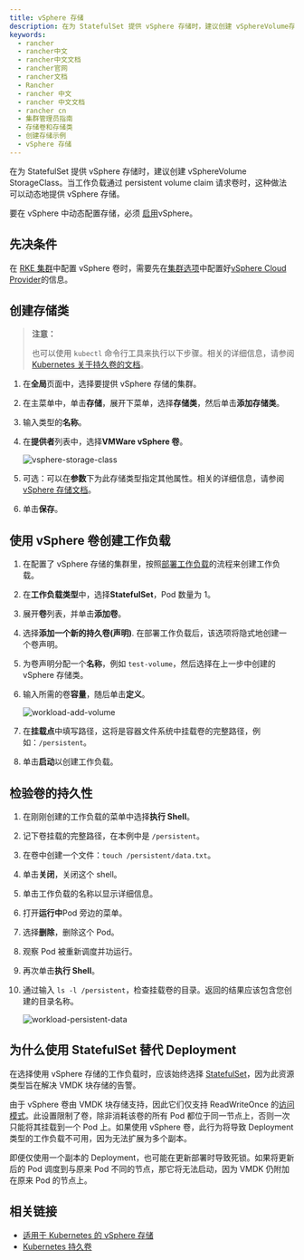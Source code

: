 ```yaml
---
title: vSphere 存储
description: 在为 StatefulSet 提供 vSphere 存储时，建议创建 vSphereVolume存储类。当工作负载通过持久卷声明请求卷时，此做法可动态配置 vSphere 存储。
keywords:
  - rancher
  - rancher中文
  - rancher中文文档
  - rancher官网
  - rancher文档
  - Rancher
  - rancher 中文
  - rancher 中文文档
  - rancher cn
  - 集群管理员指南
  - 存储卷和存储类
  - 创建存储示例
  - vSphere 存储
---
```


在为 StatefulSet 提供 vSphere 存储时，建议创建 vSphereVolume StorageClass。当工作负载通过 persistent volume claim 请求卷时，这种做法可以动态地提供 vSphere 存储。

要在 vSphere 中动态配置存储，必须 [启用](/docs/rancher2.5/cluster-provisioning/rke-clusters/cloud-providers/vsphere/)vSphere。

## 先决条件

在 [RKE 集群](/docs/rancher2.5/cluster-provisioning/rke-clusters/)中配置 vSphere 卷时，需要先在[集群选项](/docs/rancher2.5/cluster-provisioning/rke-clusters/options/)中配置好[vSphere Cloud Provider](/docs/rke/config-options/cloud-providers/vsphere/)的信息。

## 创建存储类

> **注意：**
>
> 也可以使用 `kubectl` 命令行工具来执行以下步骤。相关的详细信息，请参阅[Kubernetes 关于持久卷的文档](https://kubernetes.io/docs/concepts/storage/persistent-volumes/)。

1. 在**全局**页面中，选择要提供 vSphere 存储的集群。
2. 在主菜单中，单击**存储**，展开下菜单，选择**存储类**，然后单击**添加存储类**。
3. 输入类型的**名称**。
4. 在**提供者**列表中，选择**VMWare vSphere 卷**。

   ![vsphere-storage-class](/img/rancher/vsphere-storage-class.png)

5. 可选：可以在**参数**下为此存储类型指定其他属性。相关的详细信息，请参阅[vSphere 存储文档](https://vmware.github.io/vsphere-storage-for-kubernetes/documentation/storageclass.html)。
6. 单击**保存**。

## 使用 vSphere 卷创建工作负载

1. 在配置了 vSphere 存储的集群里，按照[部署工作负载](/docs/rancher2.5/k8s-in-rancher/workloads/deploy-workloads/)的流程来创建工作负载。
2. 在**工作负载类型**中，选择**StatefulSet**，Pod 数量为 1。
3. 展开**卷**列表，并单击**添加卷**。
4. 选择**添加一个新的持久卷(声明)**. 在部署工作负载后，该选项将隐式地创建一个卷声明。
5. 为卷声明分配一个**名称**，例如 `test-volume`，然后选择在上一步中创建的 vSphere 存储类。
6. 输入所需的卷**容量**，随后单击**定义**。

   ![workload-add-volume](/img/rancher/workload-add-volume.png)

7. 在**挂载点**中填写路径，这将是容器文件系统中挂载卷的完整路径，例如：`/persistent`。
8. 单击**启动**以创建工作负载。

## 检验卷的持久性

1. 在刚刚创建的工作负载的菜单中选择**执行 Shell**。
2. 记下卷挂载的完整路径，在本例中是 `/persistent`。
3. 在卷中创建一个文件：`touch /persistent/data.txt`。
4. 单击**关闭**，关闭这个 shell。
5. 单击工作负载的名称以显示详细信息。
6. 打开**运行中**Pod 旁边的菜单。
7. 选择**删除**，删除这个 Pod。
8. 观察 Pod 被重新调度并功运行。
9. 再次单击**执行 Shell**。
10. 通过输入 `ls -l /persistent`，检查挂载卷的目录。返回的结果应该包含您创建的目录名称。

    ![workload-persistent-data](/img/rancher/workload-persistent-data.png)

## 为什么使用 StatefulSet 替代 Deployment

在选择使用 vSphere 存储的工作负载时，应该始终选择 [StatefulSet](https://kubernetes.io/docs/concepts/workloads/controllers/statefulset/)，因为此资源类型旨在解决 VMDK 块存储的告警。

由于 vSphere 卷由 VMDK 块存储支持，因此它们仅支持 ReadWriteOnce 的[访问模式](https://kubernetes.io/docs/concepts/storage/persistent-volumes/#persistentvolumeclaims)。此设置限制了卷，除非消耗该卷的所有 Pod 都位于同一节点上，否则一次只能将其挂载到一个 Pod 上。如果使用 vSphere 卷，此行为将导致 Deployment 类型的工作负载不可用，因为无法扩展为多个副本。

即便仅使用一个副本的 Deployment，也可能在更新部署时导致死锁。如果将更新后的 Pod 调度到与原来 Pod 不同的节点，那它将无法启动，因为 VMDK 仍附加在原来 Pod 的节点上。

## 相关链接

- [适用于 Kubernetes 的 vSphere 存储](https://vmware.github.io/vsphere-storage-for-kubernetes/documentation/)
- [Kubernetes 持久卷](https://kubernetes.io/docs/concepts/storage/persistent-volumes/)
